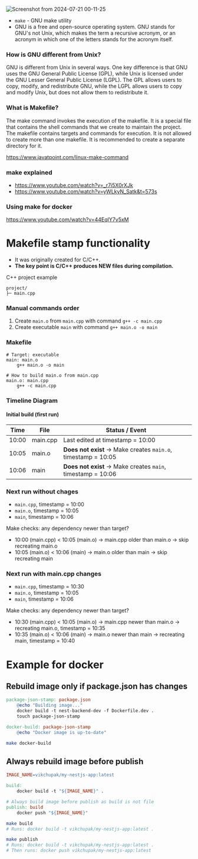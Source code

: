![Screenshot from 2024-07-21 00-11-25](https://github.com/user-attachments/assets/b8bc5544-e2f5-4061-a6c4-09a60ac7b132)

- `make` - GNU make utility
- GNU is a free and open-source operating system. GNU stands for GNU's not Unix, which makes the term a recursive acronym, or an acronym in which one of the letters stands for the acronym itself.

### How is GNU different from Unix?
GNU is different from Unix in several ways. One key difference is that GNU uses the GNU General Public License (GPL), while Unix is licensed under the GNU Lesser General Public License (LGPL). The GPL allows users to copy, modify, and redistribute GNU, while the LGPL allows users to copy and modify Unix, but does not allow them to redistribute it.

### What is Makefile?
The make command invokes the execution of the makefile. It is a special file that contains the shell commands that we create to maintain the project. The makefile contains targets and commands for execution. It is not allowed to create more than one makefile. It is recommended to create a separate directory for it.

https://www.javatpoint.com/linux-make-command

### make explained
- https://www.youtube.com/watch?v=_r7i5X0rXJk
- https://www.youtube.com/watch?v=yWLkyN_Satk&t=573s

### Using make for docker
https://www.youtube.com/watch?v=44EqIY7v5xM

# Makefile stamp functionality

- It was originally created for C/C++.
- **The key point is C/C++ produces NEW files during compilation.**

C++ project example

```
project/
├─ main.cpp
```

### **Manual commands order**

1. Create `main.o` from `main.cpp` with command `g++ -c main.cpp`
2. Create executable `main` with command `g++ main.o -o main`

### **Makefile**

```make
# Target: executable
main: main.o
	g++ main.o -o main

# How to build main.o from main.cpp
main.o: main.cpp
	g++ -c main.cpp
```

### **Timeline Diagram**

#### **Initial build (first run)**

| Time  | File     | Status / Event                                                |
| ----- | -------- | ------------------------------------------------------------- |
| 10:00 | main.cpp | Last edited at timestamp = 10:00                              |
| 10:05 | main.o   | **Does not exist** → Make creates `main.o`, timestamp = 10:05 |
| 10:06 | main     | **Does not exist** → Make creates `main`, timestamp = 10:06   |

### Next run without chages

- `main.cpp`, timestamp = 10:00
- `main.o`, timestamp = 10:05
- `main`, timestamp = 10:06

Make checks: any dependency newer than target?
- 10:00 (main.cpp) < 10:05 (main.o) → main.cpp older than main.o → skip recreating main.o
- 10:05 (main.o) < 10:06 (main) → main.o older than main → skip recreating main

### Next run with main.cpp changes

- `main.cpp`, timestamp = 10:30
- `main.o`, timestamp = 10:05
- `main`, timestamp = 10:06

Make checks: any dependency newer than target?
- 10:30 (main.cpp) < 10:05 (main.o) → main.cpp newer than main.o → recreating main.o, timestamp = 10:35
- 10:35 (main.o) < 10:06 (main) → main.o newer than main → recreating main, timestamp = 10:40

# Example for docker

## Rebuild image only if package.json has changes

```makefile
package-json-stamp: package.json
	@echo "Building image..."
	docker build -t nest-backend-dev -f Dockerfile.dev .
	touch package-json-stamp

docker-build: package-json-stamp
	@echo "Docker image is up-to-date"
```

```bash
make docker-build
```

## Always rebuild image before publish

```makefile
IMAGE_NAME=vikchupak/my-nestjs-app:latest

build:
	docker build -t "${IMAGE_NAME}" .

# Always build image before publish as build is not file
publish: build
	docker push "${IMAGE_NAME}"
```

```bash
make build
# Runs: docker build -t vikchupak/my-nestjs-app:latest .

make publish
# Runs: docker build -t vikchupak/my-nestjs-app:latest .
# Then runs: docker push vikchupak/my-nestjs-app:latest
```
